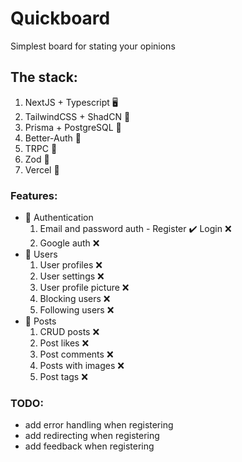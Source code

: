 # Quickboard

Simplest board for stating your opinions

## The stack:

1. NextJS + Typescript 🖥️
2. TailwindCSS + ShadCN 🎨
3. Prisma + PostgreSQL 🐘
4. Better-Auth 🔐
5. TRPC 📡
6. Zod 🧩
7. Vercel 🚀

### Features:

- 🔐 Authentication
  1. Email and password auth - Register ✔️ Login ❌
  2. Google auth ❌
- 🤵 Users
  1. User profiles ❌
  2. User settings ❌
  3. User profile picture ❌
  4. Blocking users ❌
  5. Following users ❌
- 📝 Posts
  1.  CRUD posts ❌
  2.  Post likes ❌
  3.  Post comments ❌
  4.  Posts with images ❌
  5.  Post tags ❌

### TODO:

- add error handling when registering
- add redirecting when registering
- add feedback when registering
